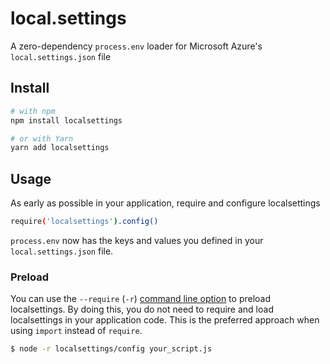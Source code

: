 # local.settings

A zero-dependency `process.env` loader for Microsoft Azure's `local.settings.json` file

## Install
```sh
# with npm
npm install localsettings

# or with Yarn
yarn add localsettings
```

## Usage
As early as possible in your application, require and configure localsettings

```sh
require('localsettings').config()
```

`process.env` now has the keys and values you defined in your `local.settings.json` file.

### Preload

You can use the `--require` (`-r`) [command line option](https://nodejs.org/api/cli.html#cli_r_require_module) to preload localsettings. By doing this, you do not need to require and load localsettings in your application code. This is the preferred approach when using `import` instead of `require`.

```bash
$ node -r localsettings/config your_script.js
```


